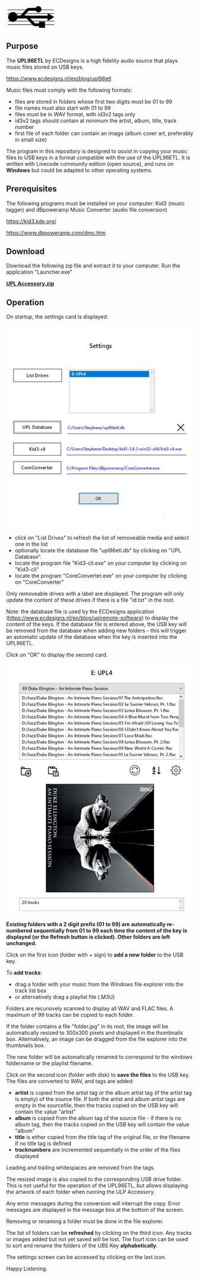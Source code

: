 ![Screenshot](Logo_small.jpg)

## Purpose

The **UPL96ETL** by ECDesigns is a high fidelity audio source that plays music files stored on USB keys.

https://www.ecdesigns.nl/en/blog/upl96etl

Music files must comply with the following formats:

- files are stored in folders whose first two digits must be 01 to 99
- file names must also start with 01 to 99
- files must be in WAV format, with id3v2 tags only
- id3v2 tags should contain at minimum the artist, album, title, track number
- first file of each folder can contain an image (album cover art, preferably in small size)

The program in this repository is designed to *assist* in copying your music files to USB keys in a format compatible with the use of the UPL96ETL. It is written with Livecode community edition (open source), and runs on **Windows** but could be adapted to other operating systems.

## Prerequisites

The following programs must be installed on your computer: Kid3 (music tagger) and dBpoweramp Music Converter (audio file conversion)

https://kid3.kde.org/
    
https://www.dbpoweramp.com/dmc.htm


## Download

Download the following zip file and extract it to your computer. Run the application "Launcher.exe"

**[UPL Accessory.zip](https://storage.cloud.google.com/cloudplayer/UPL_Accessory/UPL%20Accessory.zip)**

## Operation

On startup, the settings card is displayed:

![Screenshot](Card20.jpg)

- click on "List Drives" to refresh the list of removeable media and select one in the list
- optionally locate the database file "upl96etl.db" by clicking on "UPL Database". 
- locate the program file "Kid3-cli.exe" on your computer by clicking on "Kid3-cli"
- locate the program "CoreConverter.exe" on your computer by clicking on "CoreConverter"

Only removeable drives with a label are displayed. The program will only update the content of these drives if there is a file "id.txt" in the root.

Note: the database file is used by the ECDesigns application (https://www.ecdesigns.nl/en/blog/uplremote-software) to display the content of the keys.
If the database file is entered above, the USB key will be removed from the database when adding new folders - this will trigger an automatic update of the database when the key is inserted into the UPL96ETL.

Click on "OK" to display the second card.

![Screenshot](Card10.jpg)

**Existing folders with a 2 digit prefix (01 to 99) are automatically re-numbered sequentially from 01 to 99 each time the content of the key is displayed (or the Refresh button is clicked). Other folders are left unchanged.**

Click on the first icon (folder with + sign) to **add a new folder** to the USB key.

To **add tracks**:

- drag a folder with your music from the Windows file explorer into the track list box
- or alternatively drag a playlist file (.M3U)

Folders are recursively scanned to display all WAV and FLAC files. A maximum of 99 tracks can be copied to each folder.

If the folder contains a file "folder.jpg" in its root, the image will be automatically resized to 300x300 pixels and displayed in the thumbnails box. Alternatively, an image can be dragged from the file explorer into the thumbnails box.

The new folder will be automatically renamed to correspond to the windows foldername or the playlist filename.

Click on the second icon (folder with disk) to **save the files** to the USB key. The files are converted to WAV, and tags are added:

- **artist** is copied from the artist tag or the album artist tag (if the artist tag is empty) of the source file. If both the artist and album artist tags are empty in the sourcefile, then the tracks copied on the USB key will contain the value "artist" 
- **album** is copied from the album tag of the source file - if there is no album tag, then the tracks copied on the USB key will contain the value "album" 
- **title** is either copied from the title tag of the original file, or the filename if no title tag is defined
- **tracknumbers** are incremented sequentially in the order of the files displayed

Leading and trailing whitespaces are removed from the tags.

The resized image is also copied to the corresponding USB drive folder. This is not useful for the operation of the UPL96ETL, but allows displaying the artwork of each folder when running the ULP Accessory. 


Any error messages during the conversion will interrupt the copy. Error messages are displayed in the message box at the bottom of the screen.

Removing or renaming a folder must be done in the file explorer.

The list of folders can be **refreshed** by clicking on the third icon. Any tracks or images added but not yet saved will be lost.
The fourt icon can be used to sort and rename the folders of the UBS Key **alphabetically**.

The settings screen can be accessed by clicking on the last icon.

Happy Listening.
